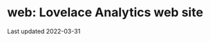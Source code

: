 web:  Lovelace Analytics web site
====================================================

Last updated 2022-03-31
